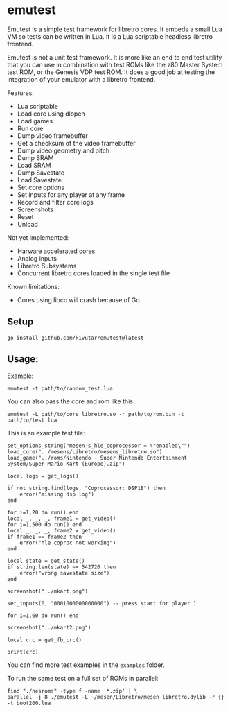 # emutest

Emutest is a simple test framework for libretro cores. It embeds a small Lua VM so tests can be written in Lua. It is a Lua scriptable headless libretro frontend.

Emutest is not a unit test framework. It is more like an end to end test utility that you can use in combination with test ROMs like the z80 Master System test ROM, or the Genesis VDP test ROM. It does a good job at testing the integration of your emulator with a libretro frontend.

Features:

 * Lua scriptable
 * Load core using dlopen
 * Load games
 * Run core
 * Dump video framebuffer
 * Get a checksum of the video framebuffer
 * Dump video geometry and pitch
 * Dump SRAM
 * Load SRAM
 * Dump Savestate
 * Load Savestate
 * Set core options
 * Set inputs for any player at any frame
 * Record and filter core logs
 * Screenshots
 * Reset
 * Unload

Not yet implemented:

 * Harware accelerated cores
 * Analog inputs
 * Libretro Subsystems
 * Concurrent libretro cores loaded in the single test file

Known limitations:

 * Cores using libco will crash because of Go

## Setup

```
go install github.com/kivutar/emutest@latest
```

## Usage:

Example:

```
emutest -t path/to/random_test.lua
```

You can also pass the core and rom like this:

```
emutest -L path/to/core_libretro.so -r path/to/rom.bin -t path/to/test.lua
```

This is an example test file:

```
set_options_string("mesen-s_hle_coprocessor = \"enabled\"")
load_core("../mesens/Libretro/mesens_libretro.so")
load_game("../roms/Nintendo - Super Nintendo Entertainment System/Super Mario Kart (Europe).zip")

local logs = get_logs()

if not string.find(logs, "Coprocessor: DSP1B") then
	error("missing dsp log")
end

for i=1,20 do run() end
local _, _, _, frame1 = get_video()
for i=1,500 do run() end
local _, _, _, frame2 = get_video()
if frame1 == frame2 then
	error("hle coproc not working")
end

local state = get_state()
if string.len(state) ~= 542720 then
	error("wrong savestate size")
end

screenshot("../mkart.png")

set_inputs(0, "0001000000000000") -- press start for player 1

for i=1,60 do run() end

screenshot("../mkart2.png")

local crc = get_fb_crc()

print(crc)
```

You can find more test examples in the `examples` folder.

To run the same test on a full set of ROMs in parallel:

```
find "./nesroms" -type f -name '*.zip' | \
parallel -j 8 ./emutest -L ~/mesen/Libretro/mesen_libretro.dylib -r {} -t boot200.lua
```
